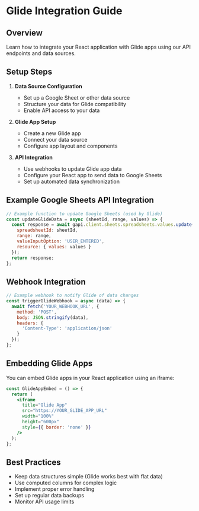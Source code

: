 
# Glide Integration Guide

## Overview
Learn how to integrate your React application with Glide apps using our API endpoints and data sources.

## Setup Steps

1. **Data Source Configuration**
   - Set up a Google Sheet or other data source
   - Structure your data for Glide compatibility
   - Enable API access to your data

2. **Glide App Setup**
   - Create a new Glide app
   - Connect your data source
   - Configure app layout and components

3. **API Integration**
   - Use webhooks to update Glide app data
   - Configure your React app to send data to Google Sheets
   - Set up automated data synchronization

## Example Google Sheets API Integration
```javascript
// Example function to update Google Sheets (used by Glide)
const updateGlideData = async (sheetId, range, values) => {
  const response = await gapi.client.sheets.spreadsheets.values.update({
    spreadsheetId: sheetId,
    range: range,
    valueInputOption: 'USER_ENTERED',
    resource: { values: values }
  });
  return response;
};
```

## Webhook Integration
```javascript
// Example webhook to notify Glide of data changes
const triggerGlideWebhook = async (data) => {
  await fetch('YOUR_WEBHOOK_URL', {
    method: 'POST',
    body: JSON.stringify(data),
    headers: {
      'Content-Type': 'application/json'
    }
  });
};
```

## Embedding Glide Apps
You can embed Glide apps in your React application using an iframe:

```jsx
const GlideAppEmbed = () => {
  return (
    <iframe
      title="Glide App"
      src="https://YOUR_GLIDE_APP_URL"
      width="100%"
      height="600px"
      style={{ border: 'none' }}
    />
  );
};
```

## Best Practices
- Keep data structures simple (Glide works best with flat data)
- Use computed columns for complex logic
- Implement proper error handling
- Set up regular data backups
- Monitor API usage limits
